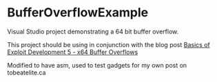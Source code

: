 # BufferOverflowExample
Visual Studio project demonstrating a 64 bit buffer overflow.

This project should be using in conjunction with the blog post [Basics of Exploit Development 5 - x64 Buffer Overflows](https://www.coalfire.com/the-coalfire-blog/september-2020/the-basics-of-exploit-development-5-x86-64-buffer)

Modified to have asm, used to test gadgets for my own post on tobeatelite.ca